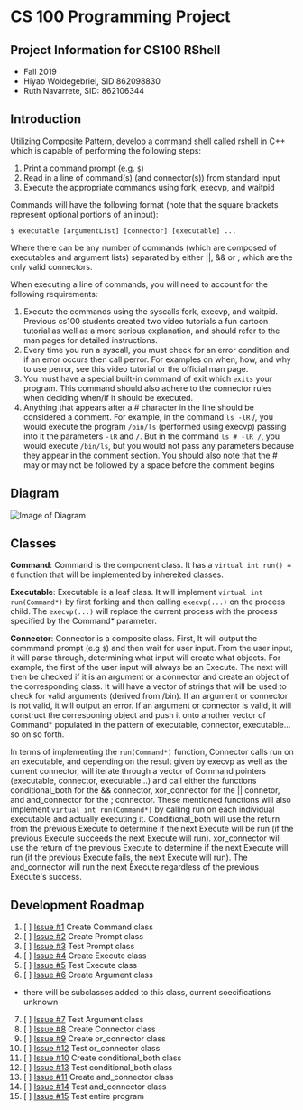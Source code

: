# CS 100 Programming Project

## Project Information for CS100 RShell
* Fall 2019
* Hiyab Woldegebriel, SID 862098830 
* Ruth Navarrete, SID: 862106344

## Introduction
Utilizing Composite Pattern, develop a command shell called rshell in C++ which is capable of performing the following steps:

1. Print a command prompt (e.g. `$`)
1. Read in a line of command(s) (and connector(s)) from standard input
1. Execute the appropriate commands using fork, execvp, and waitpid

Commands will have the following format (note that the square brackets represent optional portions of an input):

`$ executable [argumentList] [connector] [executable] ...`

Where there can be any number of commands (which are composed of executables and argument lists) separated by either ||, && or ; which are the only valid connectors.

When executing a line of commands, you will need to account for the following requirements:

1. Execute the commands using the syscalls fork, execvp, and waitpid. Previous cs100 students created two video tutorials a fun cartoon tutorial as well as a more serious explanation, and should refer to the man pages for detailed instructions.
2. Every time you run a syscall, you must check for an error condition and if an error occurs then call perror. For examples on when, how, and why to use perror, see this video tutorial or the official man page.
3. You must have a special built-in command of exit which `exits` your program. This command should also adhere to the connector rules when deciding when/if it should be executed.
4. Anything that appears after a # character in the line should be considered a comment. For example, in the command `ls -lR` /, you would execute the program `/bin/ls` (performed using execvp) passing into it the parameters `-lR` and `/`. But in the command `ls # -lR /`, you would execute `/bin/ls`, but you would not pass any parameters because they appear in the comment section. You should also note that the # may or may not be followed by a space before the comment begins

## Diagram
![Image of Diagram](https://github.com/cs100/assignment-yabbie_ruth/blob/master/images/Design%20Assignment%20Diagram.png?raw=true)

## Classes
**Command**: Command is the component class. It has a `virtual int run() = 0` function that will be implemented by inhereited classes.

**Executable**: Executable is a leaf class. It will implement `virtual int run(Command*)` by first forking and then calling `execvp(...)` on the process child. The `execvp(...)` will replace the current process with the process specified by the Command* parameter.

**Connector**: Connector is a composite class. First, It will output the commmand prompt (e.g `$`) and then wait for user input. From the user input, it will parse through, determining what input will create what objects. For example, the first of the user input will always be an Execute. The next will then be checked if it is an argument or a connector and create an object of the corresponding class. It will have a vector of strings that will be used to check for valid arguments (derived from /bin). If an argument or connector is not valid, it will output an error. If an argument or connector is valid, it will construct the corresponing object and push it onto another vector of Command* populated in the pattern of executable, connector, executable... so on so forth. 

In terms of implementing the `run(Command*)` function, Connector calls run on an executable, and depending on the result given by execvp as well as the current connector, will iterate through a vector of Command pointers (executable, connector, executable...) and call either the functions conditional_both for the && connector, xor_connector for the || connetor, and and_connector for the ; connector. These mentioned functions will also implement `virtual int run(Command*)` by calling run on each individual executable and actually executing it. Conditional_both will use the return from the previous Execute to determine if the next Execute will be run (if the previous Execute succeeds the next Execute will run). xor_connector will use the return of the previous Execute to determine if the next Execute will run (if the previous Execute fails, the next Execute will run). The and_connector will run the next Execute regardless of the previous Execute's success.

## Development Roadmap
1. [ ] [Issue #1](https://github.com/cs100/assignment-yabbie_ruth/issues/1#issue-514387114) Create Command class
2. [ ] [Issue #2](https://github.com/cs100/assignment-yabbie_ruth/issues/2#issue-514392464) Create Prompt class
3. [ ] [Issue #3](https://github.com/cs100/assignment-yabbie_ruth/issues/3#issue-514394947) Test Prompt class
4. [ ] [Issue #4](https://github.com/cs100/assignment-yabbie_ruth/issues/4#issue-514395377) Create Execute class
5. [ ] [Issue #5](https://github.com/cs100/assignment-yabbie_ruth/issues/5#issue-514395582) Test Execute class
6. [ ] [Issue #6](https://github.com/cs100/assignment-yabbie_ruth/issues/6#issue-514395775) Create Argument class
  * there will be subclasses added to this class, current soecifications unknown
7. [ ] [Issue #7](https://github.com/cs100/assignment-yabbie_ruth/issues/7#issue-514395889) Test Argument class
8. [ ] [Issue #8](https://github.com/cs100/assignment-yabbie_ruth/issues/8#issue-514396213) Create Connector class
9. [ ] [Issue #9](https://github.com/cs100/assignment-yabbie_ruth/issues/9#issue-514396631) Create or_connector class
10. [ ] [Issue #12](https://github.com/cs100/assignment-yabbie_ruth/issues/12#issue-514396967) Test or_connector class
11. [ ] [Issue #10](https://github.com/cs100/assignment-yabbie_ruth/issues/10#issue-514396710) Create conditional_both class
12. [ ] [Issue #13](https://github.com/cs100/assignment-yabbie_ruth/issues/13#issue-514397036) Test conditional_both class
13. [ ] [Issue #11](https://github.com/cs100/assignment-yabbie_ruth/issues/11#issue-514396831) Create and_connector class
14. [ ] [Issue #14](https://github.com/cs100/assignment-yabbie_ruth/issues/14#issue-514397147) Test and_connector class
15. [ ] [Issue #15](https://github.com/cs100/assignment-yabbie_ruth/issues/15#issue-514397323) Test entire program
